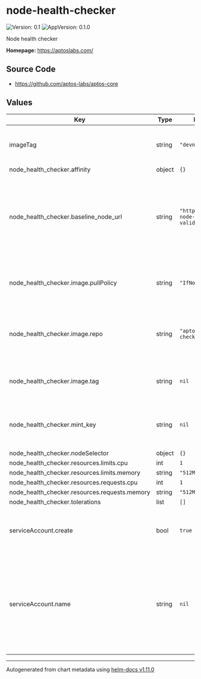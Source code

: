 # node-health-checker

![Version: 0.1](https://img.shields.io/badge/Version-0.1-informational?style=flat-square) ![AppVersion: 0.1.0](https://img.shields.io/badge/AppVersion-0.1.0-informational?style=flat-square)

Node health checker

**Homepage:** <https://aptoslabs.com/>

## Source Code

* <https://github.com/aptos-labs/aptos-core>

## Values

| Key | Type | Default | Description |
|-----|------|---------|-------------|
| imageTag | string | `"devnet"` | Default image tag to use for all aptos images |
| node_health_checker.affinity | object | `{}` |  |
| node_health_checker.baseline_node_url | string | `"http://aptos-node-0-validator:8080"` | The baseline node URL for the health checker. Defaults to the validator in your deployment |
| node_health_checker.image.pullPolicy | string | `"IfNotPresent"` | Image pull policy to use for node-checker image |
| node_health_checker.image.repo | string | `"aptoslabs/node-checker"` | Image repo to use for node-checker image for running load tests |
| node_health_checker.image.tag | string | `nil` | Image tag to use for node-checker image |
| node_health_checker.mint_key | string | `nil` | The mint key for the validator used by node health checker |
| node_health_checker.nodeSelector | object | `{}` |  |
| node_health_checker.resources.limits.cpu | int | `1` |  |
| node_health_checker.resources.limits.memory | string | `"512Mi"` |  |
| node_health_checker.resources.requests.cpu | int | `1` |  |
| node_health_checker.resources.requests.memory | string | `"512Mi"` |  |
| node_health_checker.tolerations | list | `[]` |  |
| serviceAccount.create | bool | `true` | Specifies whether a service account should be created |
| serviceAccount.name | string | `nil` | The name of the service account to use. If not set and create is true, a name is generated using the fullname template |

----------------------------------------------
Autogenerated from chart metadata using [helm-docs v1.11.0](https://github.com/norwoodj/helm-docs/releases/v1.11.0)
